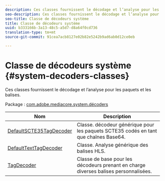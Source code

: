 ```yaml
---
description: Ces classes fournissent le décodage et l’analyse pour les paquets et les balises.
seo-description: Ces classes fournissent le décodage et l’analyse pour les paquets et les balises.
seo-title: Classe de décodeurs système
title: Classe de décodeurs système
uuid: b333166b-3a13-48c5-a5d7-d8a64f0cd736
translation-type: tm+mt
source-git-commit: 91cea7acb8127e02b82e5242b9ad6ab0d12ce0eb

---
```



# Classe de décodeurs système {#system-decoders-classes}

Ces classes fournissent le décodage et l’analyse pour les paquets et les balises.

Package : [com.adobe.mediacore.system.décoders](https://help.adobe.com/en_US/primetime/api/psdk/asdoc-dhls_1.4/com/adobe/mediacore/system/decoders/package-detail.html)

| Nom | Description |
|---|---|
| [DefaultSCTE35TagDecoder](https://help.adobe.com/en_US/primetime/api/psdk/asdoc-dhls_1.4/com/adobe/mediacore/system/decoders/DefaultSCTE35TagDecoder.html) | Classe. décodeur générique pour les paquets SCTE35 codés en tant que chaînes Base64. |
| [DefaultTextTagDecoder](https://help.adobe.com/en_US/primetime/api/psdk/asdoc-dhls_1.4/com/adobe/mediacore/system/decoders/DefaultTextTagDecoder.html) | Classe. Analyse générique des balises HLS. |
| [TagDecoder](https://help.adobe.com/en_US/primetime/api/psdk/asdoc-dhls_1.4/com/adobe/mediacore/system/decoders/TagDecoder.html) | Classe de base pour les décodeurs prenant en charge diverses balises personnalisées. |

